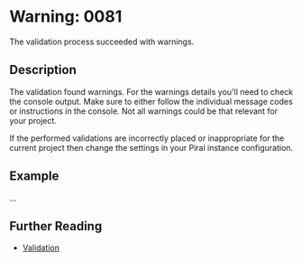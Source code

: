 # Warning: 0081

The validation process succeeded with warnings.

## Description

The validation found warnings. For the warnings details you'll need to check
the console output. Make sure to either follow the individual message codes
or instructions in the console. Not all warnings could be that relevant for
your project.

If the performed validations are incorrectly placed or inappropriate for the
current project then change the settings in your Piral instance configuration.

## Example

...

## Further Reading

- [Validation](https://docs.piral.io/guidelines/tutorials/08-the-piral-cli#validations)
